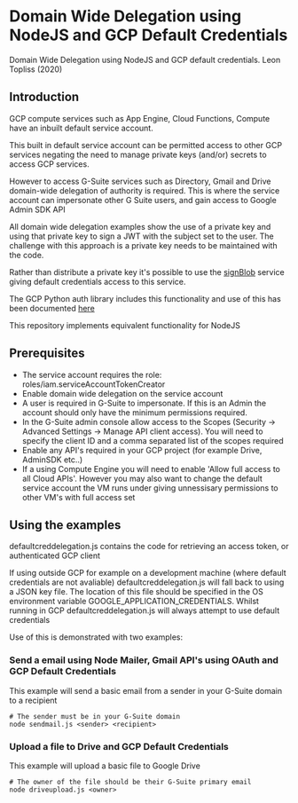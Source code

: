 # Domain Wide Delegation using NodeJS and GCP Default Credentials

Domain Wide Delegation using NodeJS and GCP default credentials. Leon Topliss (2020)

## Introduction

GCP compute services such as App Engine, Cloud Functions, Compute have an inbuilt default service account.

This built in default service account can be permitted access to other GCP services negating the need to manage private keys (and/or) secrets to access GCP services.

However to access G-Suite services such as Directory, Gmail and Drive domain-wide delegation of authority is required. This is where the service account can impersonate other G Suite users, and gain access to Google Admin SDK API

All domain wide delegation examples show the use of a private key and using that private key to sign a JWT with the subject set to the user. The challenge with this approach is a private key needs to be maintained with the code.

Rather than distribute a private key it's possible to use the [signBlob](https://cloud.google.com/iam/docs/reference/rest/v1/projects.serviceAccounts/signBlob) service giving default credentials access to this service.

The GCP Python auth library includes this functionality and use of this has been documented [here](https://github.com/GoogleCloudPlatform/professional-services/tree/master/examples/gce-to-adminsdk)

This repository implements equivalent functionality for NodeJS

## Prerequisites

* The service account requires the role: roles/iam.serviceAccountTokenCreator
* Enable domain wide delegation on the service account
* A user is required in G-Suite to impersonate. If this is an Admin the account should only have the minimum permissions required.
* In the G-Suite admin console allow access to the Scopes (Security -> Advanced Settings -> Manage API client access). You will need to specify the client ID and a comma separated list of the scopes required
* Enable any API's required in your GCP project (for example Drive, AdminSDK etc..)
* If a using Compute Engine you will need to enable 'Allow full access to all Cloud APIs'. However you may also want to change the default service account the VM runs under giving unnessisary permissions to other VM's with full access set

## Using the examples

defaultcreddelegation.js contains the code for retrieving an access token, or authenticated GCP client

If using outside GCP for example on a development machine (where default credentials are not avaliable) defaultcreddelegation.js will fall back to using a JSON key file. The location of this file should be specified in the OS environment variable GOOGLE_APPLICATION_CREDENTIALS. Whilst running in GCP defaultcreddelegation.js will always attempt to use default credentials

Use of this is demonstrated with two examples:

### Send a email using Node Mailer, Gmail API's using OAuth and GCP Default Credentials

This example will send a basic email from a sender in your G-Suite domain to a recipient

``` 
# The sender must be in your G-Suite domain
node sendmail.js <sender> <recipient>
```

### Upload a file to Drive and GCP Default Credentials

This example will upload a basic file to Google Drive

``` 
# The owner of the file should be their G-Suite primary email
node driveupload.js <owner> 
```
